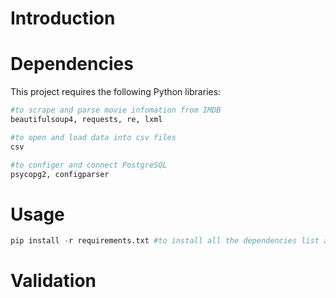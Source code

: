 # Introduction



# Dependencies
This project requires the following Python libraries:
```python
#to scrape and parse movie infomation from IMDB
beautifulsoup4, requests, re, lxml 
```
```python
#to open and load data into csv files
csv 
```
```python
#to configer and connect PostgreSQL
psycopg2, configparser 
```

# Usage
```python
pip install -r requirements.txt #to install all the dependencies list above
```



# Validation


